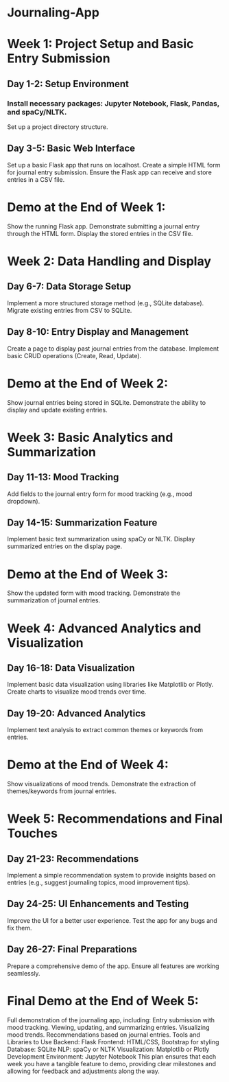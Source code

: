 # Journaling-App

# Week 1: Project Setup and Basic Entry Submission
## Day 1-2: Setup Environment

### Install necessary packages: Jupyter Notebook, Flask, Pandas, and spaCy/NLTK.
Set up a project directory structure.
## Day 3-5: Basic Web Interface

Set up a basic Flask app that runs on localhost.
Create a simple HTML form for journal entry submission.
Ensure the Flask app can receive and store entries in a CSV file.
# Demo at the End of Week 1:

Show the running Flask app.
Demonstrate submitting a journal entry through the HTML form.
Display the stored entries in the CSV file.

# Week 2: Data Handling and Display
## Day 6-7: Data Storage Setup

Implement a more structured storage method (e.g., SQLite database).
Migrate existing entries from CSV to SQLite.
## Day 8-10: Entry Display and Management

Create a page to display past journal entries from the database.
Implement basic CRUD operations (Create, Read, Update).
# Demo at the End of Week 2:

Show journal entries being stored in SQLite.
Demonstrate the ability to display and update existing entries.
# Week 3: Basic Analytics and Summarization
## Day 11-13: Mood Tracking

Add fields to the journal entry form for mood tracking (e.g., mood dropdown).
## Day 14-15: Summarization Feature

Implement basic text summarization using spaCy or NLTK.
Display summarized entries on the display page.
# Demo at the End of Week 3:

Show the updated form with mood tracking.
Demonstrate the summarization of journal entries.
# Week 4: Advanced Analytics and Visualization
## Day 16-18: Data Visualization

Implement basic data visualization using libraries like Matplotlib or Plotly.
Create charts to visualize mood trends over time.
## Day 19-20: Advanced Analytics

Implement text analysis to extract common themes or keywords from entries.
# Demo at the End of Week 4:

Show visualizations of mood trends.
Demonstrate the extraction of themes/keywords from journal entries.
# Week 5: Recommendations and Final Touches
## Day 21-23: Recommendations

Implement a simple recommendation system to provide insights based on entries (e.g., suggest journaling topics, mood improvement tips).
## Day 24-25: UI Enhancements and Testing

Improve the UI for a better user experience.
Test the app for any bugs and fix them.
## Day 26-27: Final Preparations

Prepare a comprehensive demo of the app.
Ensure all features are working seamlessly.
# Final Demo at the End of Week 5:

Full demonstration of the journaling app, including:
Entry submission with mood tracking.
Viewing, updating, and summarizing entries.
Visualizing mood trends.
Recommendations based on journal entries.
Tools and Libraries to Use
Backend: Flask
Frontend: HTML/CSS, Bootstrap for styling
Database: SQLite
NLP: spaCy or NLTK
Visualization: Matplotlib or Plotly
Development Environment: Jupyter Notebook
This plan ensures that each week you have a tangible feature to demo, providing clear milestones and allowing for feedback and adjustments along the way.